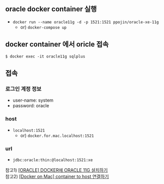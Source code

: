 ## oracle docker container 실행
- `docker run --name oracle11g -d -p 1521:1521 ppojin/oracle-xe-11g`
  - or) `docker-compose up`

## docker container 에서 oricle 접속
```
$ docker exec -it oracle11g sqlplus
```

## 접속
### 로그인 계정 정보
- user-name: system
- password: oracle

### host
- `localhost:1521`
  - or) `docker.for.mac.localhost:1521`

### url
- `jdbc:oracle:thin:@localhost:1521:xe`

참고1) [[ORACLE] DOCKER에 ORACLE 11G 설치하기](https://romeoh.tistory.com/entry/Oracle-docker%EC%97%90-Oracle-11g-%EC%84%A4%EC%B9%98%ED%95%98%EA%B8%B0)<br>
참고2) [[Docker on Mac] container to host 연결하기](https://jinwooe.wordpress.com/2017/07/24/docker-on-mac-container-to-host-%EC%97%B0%EA%B2%B0%ED%95%98%EA%B8%B0/)